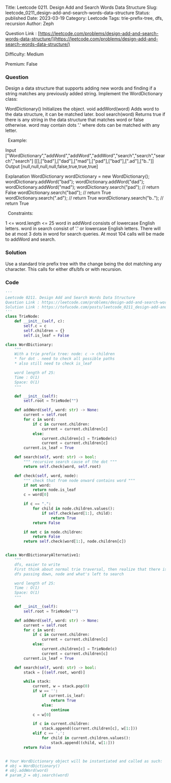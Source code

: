 Title: Leetcode 0211. Design Add and Search Words Data Structure
Slug: leetcode_0211_design-add-and-search-words-data-structure
Status: published
Date: 2023-03-19
Category: Leetcode
Tags: trie-prefix-tree, dfs, recursion
Author: Zeph

Question Link : [https://leetcode.com/problems/design-add-and-search-words-data-structure/](https://leetcode.com/problems/design-add-and-search-words-data-structure/)

Difficulty: Medium

Premium: False

### Question
Design a data structure that supports adding new words and finding if a string matches any previously added string.
Implement the WordDictionary class:

WordDictionary() Initializes the object.
void addWord(word) Adds word to the data structure, it can be matched later.
bool search(word) Returns true if there is any string in the data structure that matches word or false otherwise. word may contain dots '.' where dots can be matched with any letter.

 
Example:

Input
["WordDictionary","addWord","addWord","addWord","search","search","search","search"]
[[],["bad"],["dad"],["mad"],["pad"],["bad"],[".ad"],["b.."]]
Output
[null,null,null,null,false,true,true,true]

Explanation
WordDictionary wordDictionary = new WordDictionary();
wordDictionary.addWord("bad");
wordDictionary.addWord("dad");
wordDictionary.addWord("mad");
wordDictionary.search("pad"); // return False
wordDictionary.search("bad"); // return True
wordDictionary.search(".ad"); // return True
wordDictionary.search("b.."); // return True

 
Constraints:

1 <= word.length <= 25
word in addWord consists of lowercase English letters.
word in search consist of '.' or lowercase English letters.
There will be at most 3 dots in word for search queries.
At most 104 calls will be made to addWord and search.

### Solution

Use a standard trie prefix tree with the change being the dot matching any character. This calls for either dfs/bfs or with recursion.

### Code
```python
'''
Leetcode 0211. Design Add and Search Words Data Structure
Question Link : https://leetcode.com/problems/design-add-and-search-words-data-structure/
Solution Link : https://tofucode.com/posts/leetcode_0211_design-add-and-search-words-data-structure.html
'''
class TrieNode:
    def __init__(self, c):
        self.c = c
        self.children = {}
        self.is_leaf = False

class WordDictionary:
    """
    With a trie prefix tree: node: c -> children
    * for dot . need to check all possible paths
    * also still need to check is_leaf

    word length of 25:
    Time : O(1)
    Space: O(1)
    """

    def __init__(self):
        self.root = TrieNode("")

    def addWord(self, word: str) -> None:
        current = self.root
        for c in word:
            if c in current.children:
                current = current.children[c]
            else:
                current.children[c] = TrieNode(c)
                current = current.children[c]
        current.is_leaf = True

    def search(self, word: str) -> bool:
        """ recursive search cause of the dot """
        return self.check(word, self.root)

    def check(self, word, node):
        """ check that from node onward contains word """
        if not word:
            return node.is_leaf
        c = word[0]

        if c == ".":
            for child in node.children.values():
                if self.check(word[1:], child):
                    return True
            return False

        if not c in node.children:
            return False
        return self.check(word[1:], node.children[c])


class WordDictionaryAlternative1:
    """
    dfs, easier to write
    First think about normal trie traversal, then realize that there is a spit when a '.'
    dfs passing down, node and what's left to search

    word length of 25:
    Time : O(1)
    Space: O(1)
    """

    def __init__(self):
        self.root = TrieNode("")

    def addWord(self, word: str) -> None:
        current = self.root
        for c in word:
            if c in current.children:
                current = current.children[c]
            else:
                current.children[c] = TrieNode(c)
                current = current.children[c]
        current.is_leaf = True

    def search(self, word: str) -> bool:
        stack = [(self.root, word)]

        while stack:
            current, w = stack.pop(0)
            if w == '':
                if current.is_leaf:
                    return True
                else:
                    continue
            c = w[0]

            if c in current.children:
                stack.append((current.children[c], w[1:]))
            elif c == '.':
                for child in current.children.values():
                    stack.append((child, w[1:]))
        return False


# Your WordDictionary object will be instantiated and called as such:
# obj = WordDictionary()
# obj.addWord(word)
# param_2 = obj.search(word)
```

